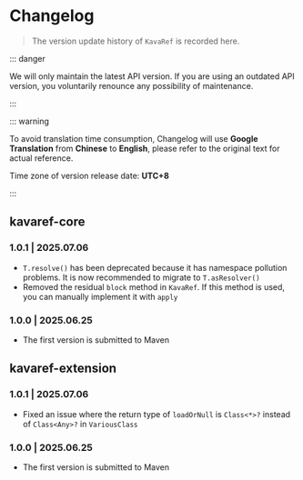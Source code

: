 # Changelog

> The version update history of `KavaRef` is recorded here.

::: danger

We will only maintain the latest API version. If you are using an outdated API version, you voluntarily renounce any possibility of maintenance.

:::

::: warning

To avoid translation time consumption, Changelog will use **Google Translation** from **Chinese** to **English**, please refer to the original text for actual reference.

Time zone of version release date: **UTC+8**

:::

## kavaref-core

### 1.0.1 | 2025.07.06 &ensp;<Badge type="tip" text="latest" vertical="middle" />

- `T.resolve()` has been deprecated because it has namespace pollution problems. It is now recommended to migrate to `T.asResolver()`
- Removed the residual `block` method in `KavaRef`. If this method is used, you can manually implement it with `apply`

### 1.0.0 | 2025.06.25 &ensp;<Badge type="warning" text="stale" vertical="middle" />

- The first version is submitted to Maven

## kavaref-extension

### 1.0.1 | 2025.07.06 &ensp;<Badge type="tip" text="latest" vertical="middle" />

- Fixed an issue where the return type of `loadOrNull` is `Class<*>?` instead of `Class<Any>?` in `VariousClass`

### 1.0.0 | 2025.06.25 &ensp;<Badge type="warning" text="stale" vertical="middle" />

- The first version is submitted to Maven